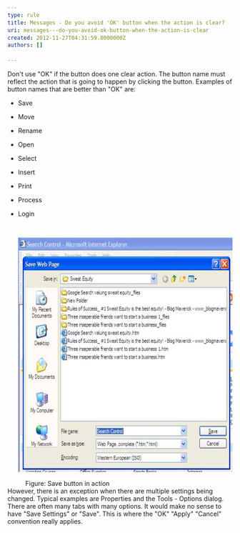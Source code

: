 ```yaml
---
type: rule
title: Messages - Do you avoid 'OK' button when the action is clear?
uri: messages---do-you-avoid-ok-button-when-the-action-is-clear
created: 2012-11-27T04:31:59.0000000Z
authors: []

---
```


 
Don't use "OK" if the button does one clear action. The button name must reflect the action that is going to happen by clicking the button. Examples of button names that are better than "OK" are:

- Save
- Move
- Rename
- Open
- Select
- Insert
- Print
- Process
- Login

  ​<dl class="image"><dt><img alt="Save button" src="../../assets/DontUseOpen.jpg" width="609" height="525"></dt>
<dd>Figure: Save button in action</dd></dl>
However, there is an exception when there are multiple settings being changed. Typical examples are Properties and the Tools - Options dialog. There are often many tabs with many options. It would make no sense to have "Save Settings" or "Save". This is where the "OK" "Apply" "Cancel" convention really applies.

